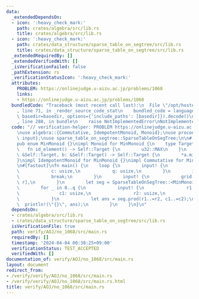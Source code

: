 ```yaml
---
data:
  _extendedDependsOn:
  - icon: ':heavy_check_mark:'
    path: crates/algebra/src/lib.rs
    title: crates/algebra/src/lib.rs
  - icon: ':heavy_check_mark:'
    path: crates/data_structure/sparse_table_on_segtree/src/lib.rs
    title: crates/data_structure/sparse_table_on_segtree/src/lib.rs
  _extendedRequiredBy: []
  _extendedVerifiedWith: []
  _isVerificationFailed: false
  _pathExtension: rs
  _verificationStatusIcon: ':heavy_check_mark:'
  attributes:
    PROBLEM: https://onlinejudge.u-aizu.ac.jp/problems/1068
    links:
    - https://onlinejudge.u-aizu.ac.jp/problems/1068
  bundledCode: "Traceback (most recent call last):\n  File \"/opt/hostedtoolcache/Python/3.10.14/x64/lib/python3.10/site-packages/onlinejudge_verify/documentation/build.py\"\
    , line 71, in _render_source_code_stat\n    bundled_code = language.bundle(stat.path,\
    \ basedir=basedir, options={'include_paths': [basedir]}).decode()\n  File \"/opt/hostedtoolcache/Python/3.10.14/x64/lib/python3.10/site-packages/onlinejudge_verify/languages/rust.py\"\
    , line 288, in bundle\n    raise NotImplementedError\nNotImplementedError\n"
  code: "// verification-helper: PROBLEM https://onlinejudge.u-aizu.ac.jp/problems/1068\n\
    \nuse algebra::{Commutative, IdempotentMonoid, Monoid};\nuse proconio::{fastout,\
    \ input};\nuse sparse_table_on_segtree::SparseTableOnSegTree;\n\n#[derive(Clone)]\n\
    pub enum MinMonoid {}\nimpl Monoid for MinMonoid {\n    type Target = u32;\n \
    \   fn id_element() -> Self::Target {\n        u32::MAX\n    }\n    fn binary_operation(a:\
    \ &Self::Target, b: &Self::Target) -> Self::Target {\n        *a.min(b)\n    }\n\
    }\nimpl IdempotentMonoid for MinMonoid {}\nimpl Commutative for MinMonoid {}\n\
    \n#[fastout]\nfn main() {\n    loop {\n        input! {\n            r: usize,\n\
    \            c: usize,\n            q: usize,\n        }\n        if r == 0 {\n\
    \            break;\n        }\n        input! {\n            grid: [[u32; c];\
    \ r],\n        }\n        let seg = SparseTableOnSegTree::<MinMonoid>::new(grid);\n\
    \        for _ in 0..q {\n            input! {\n                r1: usize,\n \
    \               c1: usize,\n                r2: usize,\n                c2: usize,\n\
    \            }\n            let ans = seg.prod(r1..=r2, c1..=c2);\n          \
    \  println!(\"{}\", ans);\n        }\n    }\n}\n"
  dependsOn:
  - crates/algebra/src/lib.rs
  - crates/data_structure/sparse_table_on_segtree/src/lib.rs
  isVerificationFile: true
  path: verify/AOJ/no_1068/src/main.rs
  requiredBy: []
  timestamp: '2024-04-04 00:38:25+09:00'
  verificationStatus: TEST_ACCEPTED
  verifiedWith: []
documentation_of: verify/AOJ/no_1068/src/main.rs
layout: document
redirect_from:
- /verify/verify/AOJ/no_1068/src/main.rs
- /verify/verify/AOJ/no_1068/src/main.rs.html
title: verify/AOJ/no_1068/src/main.rs
---
```

